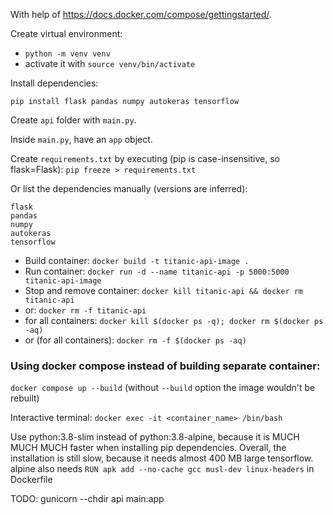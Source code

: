 With help of https://docs.docker.com/compose/gettingstarted/.

Create virtual environment:

- `python -m venv venv`
- activate it with `source venv/bin/activate`

Install dependencies:
```
pip install flask pandas numpy autokeras tensorflow
```

Create `api` folder with `main.py`.

Inside `main.py`, have an `app` object.

Create `requirements.txt` by executing (pip is case-insensitive, so flask=Flask):
`pip freeze > requirements.txt`

Or list the dependencies manually (versions are inferred):
```
flask
pandas
numpy
autokeras
tensorflow
```

- Build container:
`docker build -t titanic-api-image .`
- Run container:
  `docker run -d --name titanic-api -p 5000:5000 titanic-api-image`
- Stop and remove container:
  `docker kill titanic-api && docker rm titanic-api`
- or:
  `docker rm -f titanic-api`
- for all containers:
  `docker kill $(docker ps -q); docker rm $(docker ps -aq)`
- or (for all containers):
  `docker rm -f $(docker ps -aq)`

### Using docker compose instead of building separate container:
`docker compose up --build` (without `--build` option the image wouldn't be rebuilt)

Interactive terminal:
`docker exec -it <container_name> /bin/bash`

Use python:3.8-slim instead of python:3.8-alpine, 
because it is MUCH MUCH MUCH faster when installing pip dependencies.
Overall, the installation is still slow, because it needs almost 400 MB large tensorflow.
alpine also needs `RUN apk add --no-cache gcc musl-dev linux-headers` in Dockerfile

TODO:
gunicorn --chdir api main:app
